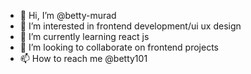 - 👋 Hi, I’m @betty-murad
- 👀 I’m interested in frontend development/ui ux design
- 🌱 I’m currently learning react js
- 💞️ I’m looking to collaborate on frontend projects
- 📫 How to reach me @betty101

<!---
betty-murad/betty-murad is a ✨ special ✨ repository because its `README.md` (this file) appears on your GitHub profile.
You can click the Preview link to take a look at your changes.
--->
